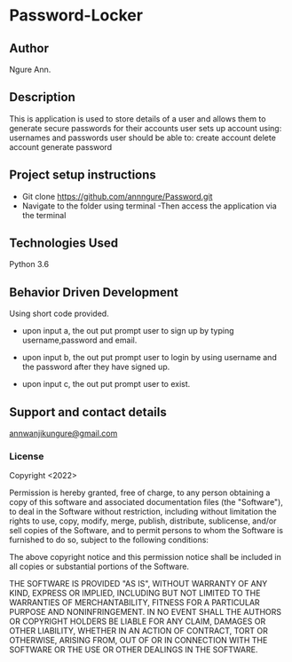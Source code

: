 # Password-Locker 

## **Author**
Ngure Ann.

## Description

This is application is used to store details of a user and allows them to generate secure passwords for their accounts
user sets up account using: usernames and passwords
user should be able to:
create account
delete account
generate password

## Project setup instructions
- Git clone https://github.com/annngure/Password.git
- Navigate to the folder using terminal
-Then access the application via the terminal




## Technologies Used

Python 3.6

## Behavior Driven Development

Using short code provided.
- upon input a, the out put prompt user to sign up by typing username,password and email.

- upon input b, the out put prompt user to login by using username and the password after they have signed up.
 
- upon input c, the out put prompt user to exist.



## Support and contact details

annwanjikungure@gmail.com

### License

Copyright <2022> <NGURE ANN>

Permission is hereby granted, free of charge, to any person obtaining a copy of this software and associated documentation files (the "Software"), to deal in the Software without restriction, including without limitation the rights to use, copy, modify, merge, publish, distribute, sublicense, and/or sell copies of the Software, and to permit persons to whom the Software is furnished to do so, subject to the following conditions:

The above copyright notice and this permission notice shall be included in all copies or substantial portions of the Software.

THE SOFTWARE IS PROVIDED "AS IS", WITHOUT WARRANTY OF ANY KIND, EXPRESS OR IMPLIED, INCLUDING BUT NOT LIMITED TO THE WARRANTIES OF MERCHANTABILITY, FITNESS FOR A PARTICULAR PURPOSE AND NONINFRINGEMENT. IN NO EVENT SHALL THE AUTHORS OR COPYRIGHT HOLDERS BE LIABLE FOR ANY CLAIM, DAMAGES OR OTHER LIABILITY, WHETHER IN AN ACTION OF CONTRACT, TORT OR OTHERWISE, ARISING FROM, OUT OF OR IN CONNECTION WITH THE SOFTWARE OR THE USE OR OTHER DEALINGS IN THE SOFTWARE.
